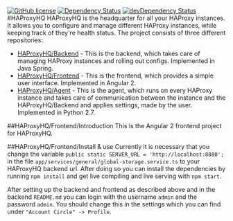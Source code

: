 [![GitHub license](https://img.shields.io/badge/license-MIT-brightgreen.svg)]() [![Dependency Status](https://david-dm.org/haproxyhq/frontend.svg)](https://david-dm.org/haproxyhq/frontend) [![devDependency Status](https://david-dm.org/haproxyhq/frontend/dev-status.svg)](https://david-dm.org/haproxyhq/frontend#info=devDependencies)
#HAProxyHQ
HAProxyHQ is the headquarter for all your HAProxy instances. It allows you to configure and manage different HAProxy instances, while keeping track of they're health status. The project consists of three different repositories:
- [HAProxyHQ/Backend](https://github.com/haproxyhq/backend) - This is the backend, which takes care of managing HAProxy instances and rolling out configs. Implemented in Java Spring.
- [HAProxyHQ/Frontend](https://github.com/haproxyhq/frontend) - This is the frontend, which provides a simple user interface. Implemented in Angular 2.
- [HAProxyHQ/Agent](https://github.com/haproxyhq/agent) - This is the agent, which runs on every HAProxy instance and takes care of communication between the instance and the HAProxyHQ/Backend and applies settings, made by the user. Implemented in Python 2.7.

##HAProxyHQ/Frontend/Introduction
This is the Angular 2 frontend project for HAProxyHQ.

##HAProxyHQ/Frontend/Install & use
Currently it is necessary that you change the variable ```public static SERVER_URL = 'http://localhost:8080';``` in the file ```app/services/general/global-storage.service.ts``` to your HAProxyHQ backend url.
After doing so you can install the dependencies by running ```npm install``` and get live compiling and live serving with ```npm start```.

After setting up the backend and frontend as described above and in the backend ```README.md``` you can login with the username ```admin``` and the password ```admin```. You should change this in the settings which you can find under ```"Account Circle" -> Profile```.

